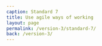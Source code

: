 ```yaml
---
caption: Standard 7
title: Use agile ways of working
layout: page
permalink: /version-3/standard-7/
back: /version-3/
---
```

